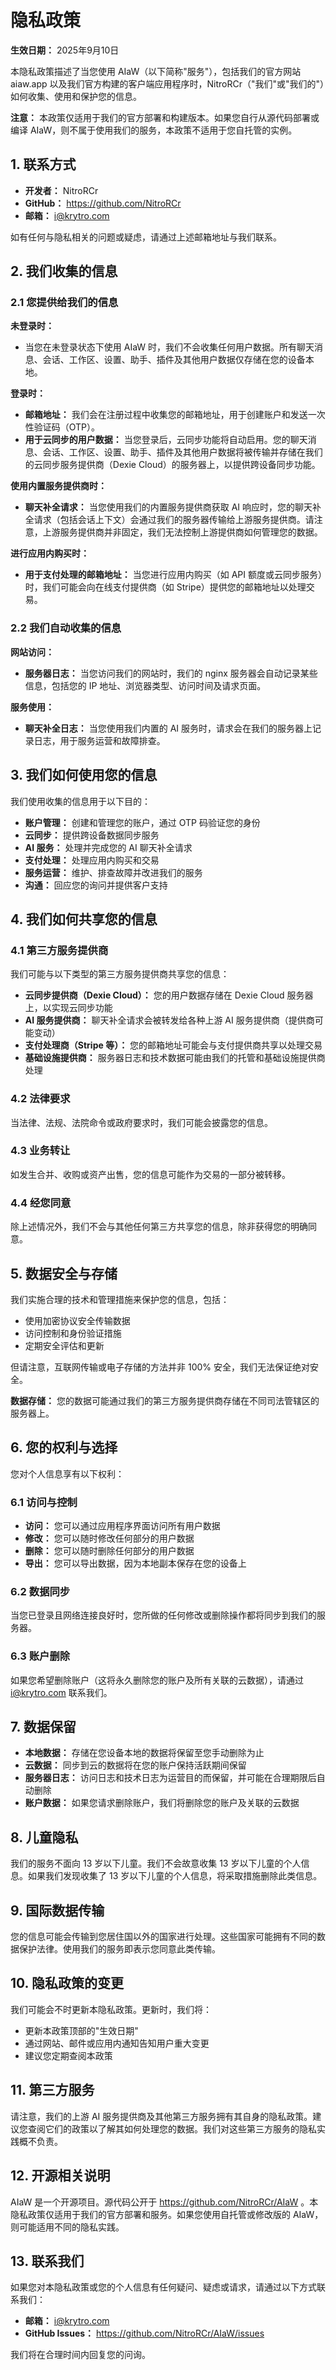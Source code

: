 # 隐私政策

**生效日期：** 2025年9月10日

本隐私政策描述了当您使用 AIaW（以下简称"服务"），包括我们的官方网站 aiaw.app 以及我们官方构建的客户端应用程序时，NitroRCr（"我们"或"我们的"）如何收集、使用和保护您的信息。

**注意：** 本政策仅适用于我们的官方部署和构建版本。如果您自行从源代码部署或编译 AIaW，则不属于使用我们的服务，本政策不适用于您自托管的实例。

## 1. 联系方式

- **开发者：** NitroRCr
- **GitHub：** https://github.com/NitroRCr
- **邮箱：** i@krytro.com

如有任何与隐私相关的问题或疑虑，请通过上述邮箱地址与我们联系。

## 2. 我们收集的信息

### 2.1 您提供给我们的信息

**未登录时：**
- 当您在未登录状态下使用 AIaW 时，我们不会收集任何用户数据。所有聊天消息、会话、工作区、设置、助手、插件及其他用户数据仅存储在您的设备本地。

**登录时：**
- **邮箱地址：** 我们会在注册过程中收集您的邮箱地址，用于创建账户和发送一次性验证码（OTP）。
- **用于云同步的用户数据：** 当您登录后，云同步功能将自动启用。您的聊天消息、会话、工作区、设置、助手、插件及其他用户数据将被传输并存储在我们的云同步服务提供商（Dexie Cloud）的服务器上，以提供跨设备同步功能。

**使用内置服务提供商时：**
- **聊天补全请求：** 当您使用我们的内置服务提供商获取 AI 响应时，您的聊天补全请求（包括会话上下文）会通过我们的服务器传输给上游服务提供商。请注意，上游服务提供商并非固定，我们无法控制上游提供商如何管理您的数据。

**进行应用内购买时：**
- **用于支付处理的邮箱地址：** 当您进行应用内购买（如 API 额度或云同步服务）时，我们可能会向在线支付提供商（如 Stripe）提供您的邮箱地址以处理交易。

### 2.2 我们自动收集的信息

**网站访问：**
- **服务器日志：** 当您访问我们的网站时，我们的 nginx 服务器会自动记录某些信息，包括您的 IP 地址、浏览器类型、访问时间及请求页面。

**服务使用：**
- **聊天补全日志：** 当您使用我们内置的 AI 服务时，请求会在我们的服务器上记录日志，用于服务运营和故障排查。

## 3. 我们如何使用您的信息

我们使用收集的信息用于以下目的：

- **账户管理：** 创建和管理您的账户，通过 OTP 码验证您的身份
- **云同步：** 提供跨设备数据同步服务
- **AI 服务：** 处理并完成您的 AI 聊天补全请求
- **支付处理：** 处理应用内购买和交易
- **服务运营：** 维护、排查故障并改进我们的服务
- **沟通：** 回应您的询问并提供客户支持

## 4. 我们如何共享您的信息

### 4.1 第三方服务提供商

我们可能与以下类型的第三方服务提供商共享您的信息：

- **云同步提供商（Dexie Cloud）：** 您的用户数据存储在 Dexie Cloud 服务器上，以实现云同步功能
- **AI 服务提供商：** 聊天补全请求会被转发给各种上游 AI 服务提供商（提供商可能变动）
- **支付处理商（Stripe 等）：** 您的邮箱地址可能会与支付提供商共享以处理交易
- **基础设施提供商：** 服务器日志和技术数据可能由我们的托管和基础设施提供商处理

### 4.2 法律要求

当法律、法规、法院命令或政府要求时，我们可能会披露您的信息。

### 4.3 业务转让

如发生合并、收购或资产出售，您的信息可能作为交易的一部分被转移。

### 4.4 经您同意

除上述情况外，我们不会与其他任何第三方共享您的信息，除非获得您的明确同意。

## 5. 数据安全与存储

我们实施合理的技术和管理措施来保护您的信息，包括：

- 使用加密协议安全传输数据
- 访问控制和身份验证措施
- 定期安全评估和更新

但请注意，互联网传输或电子存储的方法并非 100% 安全，我们无法保证绝对安全。

**数据存储：** 您的数据可能通过我们的第三方服务提供商存储在不同司法管辖区的服务器上。

## 6. 您的权利与选择

您对个人信息享有以下权利：

### 6.1 访问与控制
- **访问：** 您可以通过应用程序界面访问所有用户数据
- **修改：** 您可以随时修改任何部分的用户数据
- **删除：** 您可以随时删除任何部分的用户数据
- **导出：** 您可以导出数据，因为本地副本保存在您的设备上

### 6.2 数据同步

当您已登录且网络连接良好时，您所做的任何修改或删除操作都将同步到我们的服务器。

### 6.3 账户删除

如果您希望删除账户（这将永久删除您的账户及所有关联的云数据），请通过 i@krytro.com 联系我们。

## 7. 数据保留

- **本地数据：** 存储在您设备本地的数据将保留至您手动删除为止
- **云数据：** 同步到云的数据将在您的账户保持活跃期间保留
- **服务器日志：** 访问日志和技术日志为运营目的而保留，并可能在合理期限后自动删除
- **账户数据：** 如果您请求删除账户，我们将删除您的账户及关联的云数据

## 8. 儿童隐私

我们的服务不面向 13 岁以下儿童。我们不会故意收集 13 岁以下儿童的个人信息。如果我们发现收集了 13 岁以下儿童的个人信息，将采取措施删除此类信息。

## 9. 国际数据传输

您的信息可能会传输到您居住国以外的国家进行处理。这些国家可能拥有不同的数据保护法律。使用我们的服务即表示您同意此类传输。

## 10. 隐私政策的变更

我们可能会不时更新本隐私政策。更新时，我们将：
- 更新本政策顶部的"生效日期"
- 通过网站、邮件或应用内通知告知用户重大变更
- 建议您定期查阅本政策

## 11. 第三方服务

请注意，我们的上游 AI 服务提供商及其他第三方服务拥有其自身的隐私政策。建议您查阅它们的政策以了解其如何处理您的数据。我们对这些第三方服务的隐私实践概不负责。

## 12. 开源相关说明

AIaW 是一个开源项目。源代码公开于 https://github.com/NitroRCr/AIaW 。本隐私政策仅适用于我们的官方部署和服务。如果您使用自托管或修改版的 AIaW，则可能适用不同的隐私实践。

## 13. 联系我们

如果您对本隐私政策或您的个人信息有任何疑问、疑虑或请求，请通过以下方式联系我们：

- **邮箱：** i@krytro.com
- **GitHub Issues：** https://github.com/NitroRCr/AIaW/issues

我们将在合理时间内回复您的问询。
